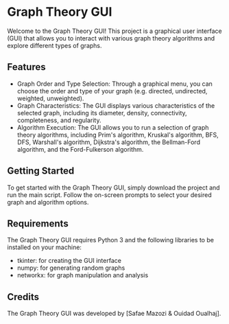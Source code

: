 
# Graph Theory GUI
Welcome to the Graph Theory GUI! This project is a graphical user interface (GUI) that allows you to interact with various graph theory algorithms and explore different types of graphs.

## Features
- Graph Order and Type Selection: Through a graphical menu, you can choose the order and type of your graph (e.g. directed, undirected, weighted, unweighted).
- Graph Characteristics: The GUI displays various characteristics of the selected graph, including its diameter, density, connectivity, completeness, and regularity.
- Algorithm Execution: The GUI allows you to run a selection of graph theory algorithms, including Prim's algorithm, Kruskal's algorithm, BFS, DFS, Warshall's algorithm, Dijkstra's algorithm, the Bellman-Ford algorithm, and the Ford-Fulkerson algorithm.
## Getting Started
To get started with the Graph Theory GUI, simply download the project and run the main script. Follow the on-screen prompts to select your desired graph and algorithm options.

## Requirements
The Graph Theory GUI requires Python 3 and the following libraries to be installed on your machine:

- tkinter: for creating the GUI interface
- numpy: for generating random graphs
- networkx: for graph manipulation and analysis
## Credits
The Graph Theory GUI was developed by [Safae Mazozi & Ouidad Oualhaj].


